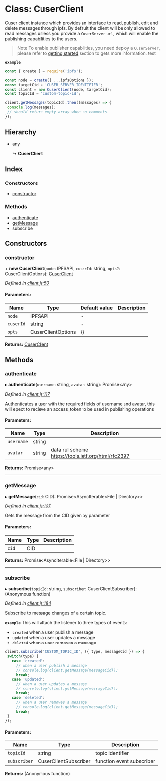 # Class: CuserClient

Cuser client instance which provides an interface to read, publish,
edit and delete messages through ipfs. By default the client will be only
allowed to read messages unless you provide a `CuserServer` `url`,
which will enable the publishing capabilities to the users.
> Note
To enable publisher capabilities, you need deploy a `CuserServer`,
please refer to [getting started](https://github.com/rubeniskov/cuser#getting-started) section to gets more information.
test

**`example`** 

```javascript
const { create } = require('ipfs');

const node = create({ ...ipfsOptions });
const targetCid = 'CUSER_SERVER_IDENTIFIER';
const client = new CuserClient(node, targetCid);
const topicId = 'custom-topic-id';

client.getMessages(topicId).then((messages) => {
 console.log(messages);
 // should return empty array when no comments
});
```

## Hierarchy

* any

  ↳ **CuserClient**

## Index

### Constructors

* [constructor](cuserclient.md#constructor)

### Methods

* [authenticate](cuserclient.md#authenticate)
* [getMessage](cuserclient.md#getmessage)
* [subscribe](cuserclient.md#subscribe)

## Constructors

### constructor

\+ **new CuserClient**(`node`: IPFSAPI, `cuserId`: string, `opts?`: CuserClientOptions): [CuserClient](cuserclient.md)

*Defined in [client.js:50](https://github.com/rubeniskov/cuser/blob/3395c13/packages/client/client.js#L50)*

#### Parameters:

Name | Type | Default value | Description |
------ | ------ | ------ | ------ |
`node` | IPFSAPI | - |  |
`cuserId` | string | - |  |
`opts` | CuserClientOptions | {} |   |

**Returns:** [CuserClient](cuserclient.md)

## Methods

### authenticate

▸ **authenticate**(`username`: string, `avatar`: string): Promise\<any>

*Defined in [client.js:117](https://github.com/rubeniskov/cuser/blob/3395c13/packages/client/client.js#L117)*

Authenticates a user with the required fields of username and avatar,
this will epect to recieve an access_token to be used in publishing operations

#### Parameters:

Name | Type | Description |
------ | ------ | ------ |
`username` | string |  |
`avatar` | string | data rul scheme https://tools.ietf.org/html/rfc2397  |

**Returns:** Promise\<any>

___

### getMessage

▸ **getMessage**(`cid`: CID): Promise\<AsyncIterable\<File \| Directory>>

*Defined in [client.js:107](https://github.com/rubeniskov/cuser/blob/3395c13/packages/client/client.js#L107)*

Gets the message from the CID given by parameter

#### Parameters:

Name | Type | Description |
------ | ------ | ------ |
`cid` | CID |   |

**Returns:** Promise\<AsyncIterable\<File \| Directory>>

___

### subscribe

▸ **subscribe**(`topicId`: string, `subscriber`: CuserClientSubscriber): (Anonymous function)

*Defined in [client.js:184](https://github.com/rubeniskov/cuser/blob/3395c13/packages/client/client.js#L184)*

Subscribe to message changes of a certain topic.

**`example`** 
This will attach the listener to three types of events:
- `created` when a user publish a message
- `updated` when a user updates a message
- `deleted` when a user removes a message
```javascript
client.subscribe('CUSTOM_TOPIC_ID', ({ type, messageCid }) => {
 switch(type) {
   case 'created':
     // when a user publish a message
     // console.log(client.getMessage(messageCid));
     break;
   case 'updated':
     // when a user updates a message
     // console.log(client.getMessage(messageCid));
     break;
   case 'deleted':
     // when a user removes a message
     // console.log(client.getMessage(messageCid));
     break;
 }
});
```

#### Parameters:

Name | Type | Description |
------ | ------ | ------ |
`topicId` | string | topic identifier |
`subscriber` | CuserClientSubscriber | function event subscriber  |

**Returns:** (Anonymous function)
